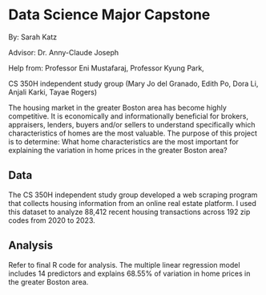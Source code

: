 # Data Science Major Capstone 
By: Sarah Katz      

Advisor: Dr. Anny-Claude Joseph        

Help from: Professor Eni Mustafaraj, Professor Kyung Park,     

  CS 350H independent study group (Mary Jo del Granado, Edith Po, Dora Li, 
  Anjali Karki, Tayae Rogers) 

The housing market in the greater Boston area has become highly competitive. It is economically and informationally beneficial for brokers, appraisers, lenders, buyers and/or sellers to understand specifically which characteristics of homes are the most valuable. The purpose of this project is to determine: What home characteristics are the most important for explaining the variation in home prices in the greater Boston area? 

## Data 
The CS 350H independent study group developed a web scraping program that collects housing information from an online real estate platform. I used this dataset to analyze 88,412 recent housing transactions across 192 zip codes from 2020 to 2023. 

## Analysis 
Refer to final R code for analysis. The multiple linear regression model includes 14 predictors and explains 68.55% of variation in home prices in the greater Boston area. 

